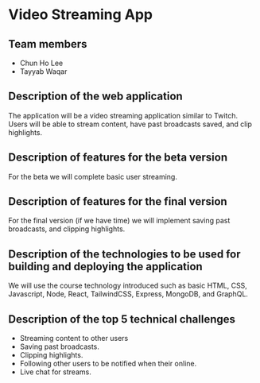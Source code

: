 # Video Streaming App
## Team members
* Chun Ho Lee
* Tayyab Waqar

## Description of the web application
The application will be a video streaming application similar to Twitch. Users will be able to stream content, have past broadcasts saved, and clip highlights.

## Description of features for the beta version
For the beta we will complete basic user streaming.

## Description of features for the final version
For the final version (if we have time) we will implement saving past broadcasts, and clipping highlights.

## Description of the technologies to be used for building and deploying the application
We will use the course technology introduced such as basic HTML, CSS, Javascript, Node, React, TailwindCSS, Express, MongoDB, and GraphQL.

## Description of the top 5 technical challenges
* Streaming content to other users
* Saving past broadcasts.
* Clipping highlights.
* Following other users to be notified when their online.
* Live chat for streams.

